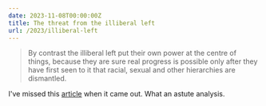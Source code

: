 ```yaml
---
date: 2023-11-08T00:00:00Z
title: The threat from the illiberal left
url: /2023/illiberal-left
---
```


> By contrast the illiberal left put their own power at the centre of things, because they are sure real progress is possible only after they have first seen to it that racial, sexual and other hierarchies are dismantled.

I've missed this [article] when it came out. What an astute analysis.


[article]: https://www.economist.com/leaders/2021/09/04/the-threat-from-the-illiberal-left
